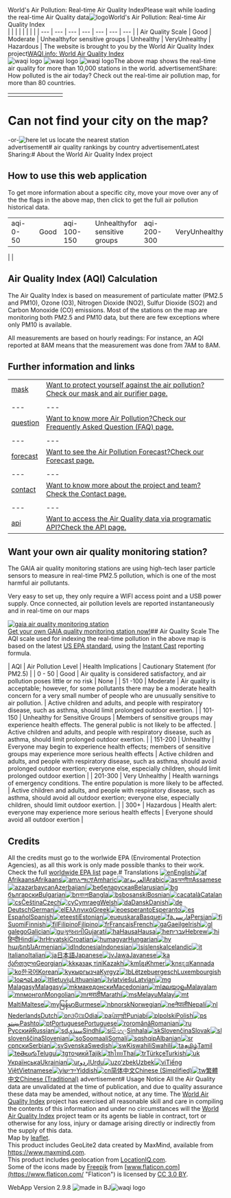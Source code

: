 
World's Air Pollution: Real-time Air Quality IndexPlease wait while loading the real-time Air Quality data![logo](/images/logo.png)World's Air Pollution: Real-time Air Quality Index   
|  |  |  |  |  |  |  |
| --- | --- | --- | --- | --- | --- | --- |
| Air Quality Scale | Good | Moderate | Unhealthyfor sensitive groups | Unhealthy | VeryUnhealthy | Hazardous |
      The website is brought to you by the World Air Quality Index project[WAQI.info: World Air Quality Index](https://aqicn.org/contact/)  
![waqi logo](/images/logo.png) ![waqi logo](/images/logo.png) ![waqi logo](/images/logo.png)The above map shows the real-time air quality for more than 10,000 stations in the world.     advertisementShare: How polluted is the air today? Check out the real-time air pollution map, for more than 80 countries.  
  
|  |  |  |  |  |  |  |  |
| --- | --- | --- | --- | --- | --- | --- | --- |
|  |  |  |  |  |  |  |  |
  
# Can not find your city on the map?
-or-![here]() let us locate the nearest station  
     advertisement# air quality rankings by country
     advertisementLatest Sharing:# About the World Air Quality Index project
## How to use this web application
To get more information about a specific city, move your move over any of the the flags in the above map, then click to get the full air pollution historical data.  
  
|  |  |  |  |  |  |  |  |  |  |  |  |  |  |  |  |  |  |
| --- | --- | --- | --- | --- | --- | --- | --- | --- | --- | --- | --- | --- | --- | --- | --- | --- | --- |
| aqi-0-50 |  | Good | aqi-100-150 |  | Unhealthyfor sensitive groups | aqi-200-300 |  | VeryUnhealthy| aqi-50-100 |  | Moderate | aqi-150-200 |  | Unhealthy | aqi-300-500 |  | Hazardous|
 |
 |
  
## Air Quality Index (AQI) Calculation
The Air Quality Index is based on measurement of particulate matter (PM2.5 and PM10), Ozone (O3), Nitrogen Dioxide (NO2), Sulfur Dioxide (SO2) and Carbon Monoxide (CO) emissions. Most of the stations on the map are monitoring both PM2.5 and PM10 data, but there are few exceptions where only PM10 is available.  
  
All measurements are based on hourly readings: For instance, an AQI reported at 8AM means that the measurement was done from 7AM to 8AM.  
  
## Further information and links
|  |  |
| --- | --- |
| [mask](https://aqicn.org/mask/) | [Want to protect yourself against the air pollution?Check our mask and air purifier page.](https://aqicn.org/mask/) |
|  |  |
| --- | --- |
| [question](https://aqicn.org/faq/) | [Want to know more Air Pollution?Check our Frequently Asked Question (FAQ) page.](https://aqicn.org/faq/) |
|  |  |
| --- | --- |
| [forecast](https://waqi.info/forecast/) | [Want to see the Air Pollution Forecast?Check our Forecast page.](https://waqi.info/forecast/) |
|  |  |
| --- | --- |
| [contact](https://aqicn.org/contact/) | [Want to know more about the project and team?Check the Contact page.](https://aqicn.org/contact/) |
|  |  |
| --- | --- |
| [api](https://aqicn.org/api/) | [Want to access the Air Quality data via programatic API?Check the API page.](https://aqicn.org/api/) |
  
  
## Want your own air quality monitoring station?
The GAIA air quality monitoring stations are using high-tech laser particle sensors to measure in real-time PM2.5 pollution, which is one of the most harmful air pollutants.  
  
Very easy to set up, they only require a WIFI access point and a USB power supply. Once connected, air pollution levels are reported instantaneously and in real-time on our maps  
  
[![gaia air quality monitoring station]()](https://aqicn.org/gaia/)  
[Get your own GAIA quality monitoring station now!](https://aqicn.org/gaia/)## Air Quality Scale
The AQI scale used for indexing the real-time pollution in the above map is based on the latest [US EPA standard](https://www.epa.gov/environmental-topics/air-topics), using the [Instant Cast](https://aqicn.org/faq/2015-03-15/air-quality-nowcast-a-beginners-guide/) reporting formula.  
  
| AQI | Air Pollution Level | Health Implications | Cautionary Statement (for PM2.5) |
| 0 - 50 | Good | Air quality is considered satisfactory, and air pollution poses little or no risk | None |
| 51 -100 | Moderate | Air quality is acceptable; however, for some pollutants there may be a moderate health concern for a very small number of people who are unusually sensitive to air pollution. | Active children and adults, and people with respiratory disease, such as asthma, should limit prolonged outdoor exertion. |
| 101-150 | Unhealthy for Sensitive Groups | Members of sensitive groups may experience health effects. The general public is not likely to be affected. | Active children and adults, and people with respiratory disease, such as asthma, should limit prolonged outdoor exertion. |
| 151-200 | Unhealthy | Everyone may begin to experience health effects; members of sensitive groups may experience more serious health effects | Active children and adults, and people with respiratory disease, such as asthma, should avoid prolonged outdoor exertion; everyone else, especially children, should limit prolonged outdoor exertion |
| 201-300 | Very Unhealthy | Health warnings of emergency conditions. The entire population is more likely to be affected. | Active children and adults, and people with respiratory disease, such as asthma, should avoid all outdoor exertion; everyone else, especially children, should limit outdoor exertion. |
| 300+ | Hazardous | Health alert: everyone may experience more serious health effects | Everyone should avoid all outdoor exertion |
## Credits
All the credits must go to the worlwide EPA (Enviromental Protection Agencies), as all this work is only made possible thanks to their work. Check the full [worldwide EPA list](https://aqicn.org/sources/) page.# Translations
[![en]()English](/)[![af]()AfrikaansAfrikaans](/af/)[![am]()አማርኛAmharic](/am/)[![ar]()العربيةArabic](/ar/)[![as]()অসমীয়াAssamese](/as/)[![az]()azərbaycanAzerbaijani](/az/)[![be]()беларускаяBelarusian](/be/)[![bg]()българскиBulgarian](/bg/)[![bn]()বাংলাBangla](/bn/)[![bs]()bosanskiBosnian](/bs/)[![ca]()catalàCatalan](/ca/)[![cs]()ČeštinaCzech](/cs/)[![cy]()CymraegWelsh](/cy/)[![da]()DanskDanish](/da/)[![de]()DeutschGerman](/de/)[![el]()ΕλληνικάGreek](/el/)[![eo]()esperantoEsperanto](/eo/)[![es]()EspañolSpanish](/es/)[![et]()eestiEstonian](/et/)[![eu]()euskaraBasque](/eu/)[![fa]()فارسیPersian](/fa/)[![fi]()SuomiFinnish](/fi/)[![fil]()FilipinoFilipino](/fil/)[![fr]()FrançaisFrench](/fr/)[![ga]()GaeilgeIrish](/ga/)[![gl]()galegoGalician](/gl/)[![gu]()ગુજરાતીGujarati](/gu/)[![ha]()HausaHausa](/ha/)[![he]()עבריתHebrew](/he/)[![hi]()हिन्दीHindi](/hi/)[![hr]()HrvatskiCroatian](/hr/)[![hu]()magyarHungarian](/hu/)[![hy]()հայերենArmenian](/hy/)[![id]()IndonesiaIndonesian](/id/)[![is]()íslenskaIcelandic](/is/)[![it]()ItalianoItalian](/it/)[![ja]()日本語Japanese](/ja/)[![jv]()JawaJavanese](/jv/)[![ka]()ქართულიGeorgian](/ka/)[![kk]()қазақ тіліKazakh](/kk/)[![km]()ខ្មែរKhmer](/km/)[![kn]()ಕನ್ನಡKannada](/kn/)[![ko]()한국어Korean](/ko/)[![ky]()кыргызчаKyrgyz](/ky/)[![lb]()LëtzebuergeschLuxembourgish](/lb/)[![lo]()ລາວLao](/lo/)[![lt]()lietuviųLithuanian](/lt/)[![lv]()latviešuLatvian](/lv/)[![mg]()MalagasyMalagasy](/mg/)[![mk]()македонскиMacedonian](/mk/)[![ml]()മലയാളംMalayalam](/ml/)[![mn]()монголMongolian](/mn/)[![mr]()मराठीMarathi](/mr/)[![ms]()MelayuMalay](/ms/)[![mt]()MaltiMaltese](/mt/)[![my]()မြန်မာBurmese](/my/)[![nb]()norskNorwegian](/nb/)[![ne]()नेपालीNepali](/ne/)[![nl]()NederlandsDutch](/nl/)[![or]()ଓଡ଼ିଆOdia](/or/)[![pa]()ਪੰਜਾਬੀPunjabi](/pa/)[![pl]()polskiPolish](/pl/)[![ps]()پښتوPashto](/ps/)[![pt]()PortuguesePortuguese](/pt/)[![ro]()românăRomanian](/ro/)[![ru]()РусскийRussian](/ru/)[![sd]()سنڌيSindhi](/sd/)[![si]()සිංහලSinhala](/si/)[![sk]()SlovenčinaSlovak](/sk/)[![sl]()slovenščinaSlovenian](/sl/)[![so]()SoomaaliSomali](/so/)[![sq]()shqipAlbanian](/sq/)[![sr]()српскиSerbian](/sr/)[![sv]()SvenskaSwedish](/sv/)[![sw]()KiswahiliSwahili](/sw/)[![ta]()தமிழ்Tamil](/ta/)[![te]()తెలుగుTelugu](/te/)[![tg]()тоҷикӣTajik](/tg/)[![th]()ไทยThai](/th/)[![tr]()TürkçeTurkish](/tr/)[![uk]()УкраїнськаUkrainian](/uk/)[![ur]()اردوUrdu](/ur/)[![uz]()o‘zbekUzbek](/uz/)[![vi]()Tiếng ViệtVietnamese](/vi/)[![yi]()ייִדישYiddish](/yi/)[![cn]()简体中文Chinese (Simplified)](/cn/)[![tw]()繁體中文Chinese (Traditional)](/tw/)     advertisement# Usage Notice
All the Air Quality data are unvalidated at the time of publication, and due to quality assurance these data may be amended, without notice, at any time. The [World Air Quality Index](https://aqicn.org) project has exercised all reasonable skill and care in compiling the contents of this information and under no circumstances will the [World Air Quality Index](https://aqicn.org) project team or its agents be liable in contract, tort or otherwise for any loss, injury or damage arising directly or indirectly from the supply of this data.  
Map by [leaflet](https://leafletjs.com).   
This product includes GeoLite2 data created by MaxMind, available from <https://www.maxmind.com>.  
This product includes geolocation from [LocationIQ.com](https://locationiq.com).  
Some of the icons made by [Freepik](http://www.freepik.com "Freepik") from [www.flaticon.com](https://www.flaticon.com/ "Flaticon") is licensed by [CC 3.0 BY](http://creativecommons.org/licenses/by/3.0/ "Creative Commons BY 3.0").  
  
WebApp Version 2.9.8 ![made in BJ]()![waqi logo](https://waqi.info/icons/logo.waqi.png)  
